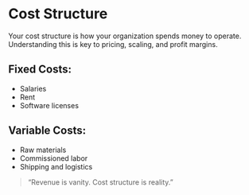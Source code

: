 # Cost Structure

Your cost structure is how your organization spends money to operate. Understanding this is key to pricing, scaling, and profit margins.

## Fixed Costs:
- Salaries
- Rent
- Software licenses

## Variable Costs:
- Raw materials
- Commissioned labor
- Shipping and logistics

> “Revenue is vanity. Cost structure is reality.”
